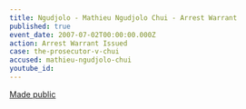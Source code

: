 ```yaml
---
title: Ngudjolo - Mathieu Ngudjolo Chui - Arrest Warrant
published: true
event_date: 2007-07-02T00:00:00.000Z
action: Arrest Warrant Issued
case: the-prosecutor-v-chui
accused: mathieu-ngudjolo-chui
youtube_id:
---
```



[Made public](http://www.icc-cpi.int/iccdocs/doc/doc453054.PDF)